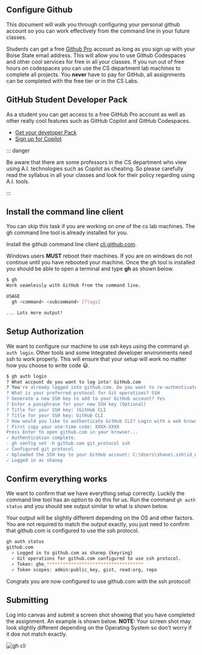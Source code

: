 ## Configure Github

This document will walk you through configuring your personal github account so you can work
effectively from the command line in your future classes.

Students can get a free [Github Pro](https://education.github.com/pack) account as long as you sign
up with your Boise State email address. This will allow you to use Github Codespaces and other cool
services for free in all your classes. If you run out of free hours on codespaces you can use the CS
department lab machines to complete all projects. You **never** have to pay for GitHub, all
assignments can be completed with the free tier or in the CS Labs.

## GitHub Student Developer Pack

As a student you can get access to a free GitHub Pro account as well as other really cool features
such as GitHub Copilot and GitHub Codespaces.

- [Get your developer Pack](https://education.github.com/pack)
- [Sign up for Copilot](https://education.github.com/experiences/primer_copilot)

::: danger

Be aware that there are some professors in the CS department who view using A.I. technologies such
as Copilot as cheating. So please carefully read the syllabus in all your classes and look for their
policy regarding using A.I. tools.

:::

## Install the command line client

You can skip this task if you are working on one of the cs lab machines.
The gh command line tool is already installed for you.

Install the github command line client [cli.github.com](https://cli.github.com/).

Windows users **MUST** reboot their machines. If you are on windows do not
continue until you have rebooted your machine. Once the gh tool is installed you
should be able to open a terminal and type **gh** as shown below.

```bash
$ gh
Work seamlessly with GitHub from the command line.

USAGE
  gh <command> <subcommand> [flags]

... Lots more output!
```

## Setup Authorization

We want to configure our machine to use ssh keys using the command
`gh auth login`. Other tools and some Integrated developer environments
need ssh to work properly. This will ensure that your setup will work no
matter how you choose to write code 😃.

```bash
$ gh auth login
? What account do you want to log into? GitHub.com
? You're already logged into github.com. Do you want to re-authenticate? Yes
? What is your preferred protocol for Git operations? SSH
? Generate a new SSH key to add to your GitHub account? Yes
? Enter a passphrase for your new SSH key (Optional)
? Title for your SSH key: (GitHub CLI
? Title for your SSH key: GitHub CLI
? How would you like to authenticate GitHub CLI? Login with a web browse
! First copy your one-time code: XXXX-XXXX
Press Enter to open github.com in your browser...
✓ Authentication complete.
- gh config set -h github.com git_protocol ssh
✓ Configured git protocol
✓ Uploaded the SSH key to your GitHub account: C:\Users\shane\.ssh\id_ed25519.pub
✓ Logged in as shanep
```

## Confirm everything works

We want to confirm that we have everything setup correctly. Luckily the
command line tool has an option to do this for us. Run the command
`gh auth status` and you should see output similar to what is shown
below.

Your output will be slightly different depending on the OS and other
factors. You are not required to match the output exactly, you just need
to confirm that github.com is configured to use the ssh protocol.

```bash
gh auth status
github.com
  ✓ Logged in to github.com as shanep (keyring)
  ✓ Git operations for github.com configured to use ssh protocol.
  ✓ Token: gho_************************************
  ✓ Token scopes: admin:public_key, gist, read:org, repo
```

Congrats you are now configured to use github.com with the ssh protocol!

## Submitting

Log into canvas and submit a screen shot showing that you have completed the assignment. An example
is shown below. **NOTE:** Your screen shot may look slightly different depending on the Operating
System so don't worry if it doe not match exactly.

![gh cli](/images/gh-cli-submit.png)

